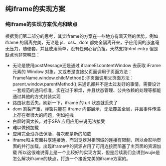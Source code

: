 ## 纯iframe的实现方案
### 纯iframe的实现方案优点和缺点
根据我们第二部分的思考，其实iframe的方案在一些地方有着天然的优势，例如 iframe 的隔离完美，无论是 js、css、dom 都完全隔离开来，子应用间的嵌套毫无压力，随便套，并且使用简单，没有任何心智负担，天然支持html entry 
但是缺点也非常明显：
+ ⽆论是使⽤postMessage还是通过 iframeEl.contentWindow 去获取 iFrame 元素的 Window 对象，⼜或者是直接⽗⻚⾯调⽤⼦⻚⾯⽅法：FrameName.window.childMethod();⼦⻚⾯调⽤⽗⻚⾯⽅法：parent.window.parentMethod();来通讯都并不是太过友好的事情，需要设计⼀套规范的通讯标准，实在过于麻烦，并且状态管理、公共依赖的处理等都能通过其他的方式封装实现
+ 路由状态丢失，刷新一下，iframe 的 url 状态就丢失了
+ dom 割裂严重，弹窗只能在 iframe 内部展示，无法覆盖全局，并且事件传递上存在者很大的问题，例如拖拽
+ 白屏时间太长，对于SPA 应用应用来说无法接受
+ 难以做预加载
+ 应用完全没办法保活，每次都是新的加载
+ iframe和主⻚⾯共享连接池，⽽浏览器对相同域的连接有限制，所以会影响⻚⾯的并⾏加载，出现iframe中的资源占⽤了可⽤连接⽽阻塞了主⻚⾯的资源加载
所以这很难说得上是一个比较好的实现方案，但是后续我们会讲到wujie是怎么解决iframe的缺点，打造一个接近完美的iframe方案的。
